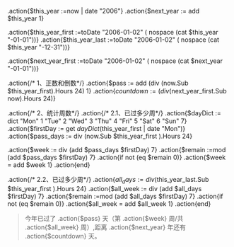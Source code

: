 
.action{$this_year :=now | date "2006"} 
.action{$next_year := add $this_year 1} 

.action{$this_year_first :=toDate "2006-01-02" ( nospace (cat $this_year "-01-01"))}
.action{$this_year_last :=toDate "2006-01-02" ( nospace (cat $this_year "-12-31"))}

.action{$next_year_first :=toDate "2006-01-02" ( nospace (cat $next_year "-01-01"))}

.action{/* 1、正数和倒数*/}
.action{$pass := add (div (now.Sub $this_year_first).Hours 24) 1}
.action{$countdown := (div ($next_year_first.Sub now).Hours 24)}



.action{/* 2、统计周数*/}
.action{/* 2.1、已过多少周*/}
.action{$dayDict := dict "Mon" 1 "Tue" 2 "Wed" 3 "Thu" 4 "Fri" 5 "Sat" 6 "Sun" 7} 
.action{$firstDay := get $dayDict ($this_year_first  | date "Mon")}
.action{$pass_days := div (now.Sub $this_year_first ).Hours 24}

.action{$week := div (add $pass_days $firstDay) 7}
.action{$remain :=mod (add $pass_days $firstDay) 7}
.action{if not (eq $remain 0)}
.action{$week = add $week 1}
.action{end}

.action{/* 2.2、已过多少周*/}
.action{$all_days := div ($this_year_last.Sub  $this_year_first ).Hours 24}
.action{$all_week := div (add $all_days  $firstDay) 7}
.action{$remain :=mod (add $all_days $firstDay) 7}
.action{if not (eq $remain 0)}
.action{$all_week = add $all_week 1}
.action{end}

> 今年已过了 .action{$pass} 天（第 .action{$week} 周/共 .action{$all_week} 周）,距离 .action{$next_year} 年还有 .action{$countdown} 天。